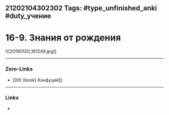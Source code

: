 21202104302302
Tags: #type_unfinished_anki #duty_учение
---
# 16-9. Знания от рождения

![[20190120_161249.jpg]]

---
### Zero-Links
- [[00 (book) Конфуций]]
---
### Links
-